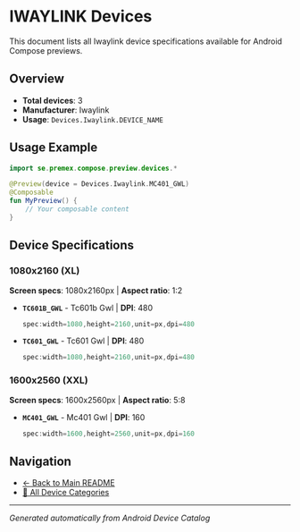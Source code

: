# IWAYLINK Devices

This document lists all Iwaylink device specifications available for Android Compose previews.

## Overview

- **Total devices**: 3
- **Manufacturer**: Iwaylink
- **Usage**: `Devices.Iwaylink.DEVICE_NAME`

## Usage Example

```kotlin
import se.premex.compose.preview.devices.*

@Preview(device = Devices.Iwaylink.MC401_GWL)
@Composable
fun MyPreview() {
    // Your composable content
}
```

## Device Specifications

### 1080x2160 (XL)

**Screen specs**: 1080x2160px | **Aspect ratio**: 1:2

- **`TC601B_GWL`** - Tc601b Gwl | **DPI**: 480
  ```kotlin
  spec:width=1080,height=2160,unit=px,dpi=480
  ```

- **`TC601_GWL`** - Tc601 Gwl | **DPI**: 480
  ```kotlin
  spec:width=1080,height=2160,unit=px,dpi=480
  ```

### 1600x2560 (XXL)

**Screen specs**: 1600x2560px | **Aspect ratio**: 5:8

- **`MC401_GWL`** - Mc401 Gwl | **DPI**: 160
  ```kotlin
  spec:width=1600,height=2560,unit=px,dpi=160
  ```

## Navigation

- [← Back to Main README](../../README.md)
- [📱 All Device Categories](../README.md)

---
*Generated automatically from Android Device Catalog*
